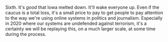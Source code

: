 Sixth. It's <i>good</i> that Iowa melted down. It'll wake everyone up. Even if the caucus is a total loss, it's a small price to pay to get people to pay attention to the way we're using online systems in politics and journalism. Especially in 2020 where our systems are undefended against terrorism, it's a certainty we will be replaying this, on a much larger scale, at some time during the process.
